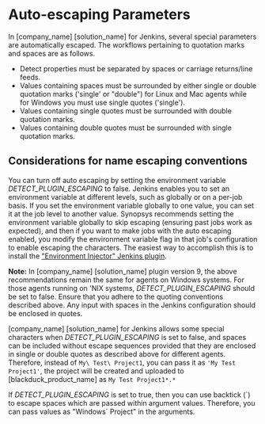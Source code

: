 # Auto-escaping Parameters

In [company_name] [solution_name] for Jenkins, several special parameters are automatically escaped. 
The workflows pertaining to quotation marks and spaces are as follows.

- Detect properties must be separated by spaces or carriage returns/line feeds.
- Values containing spaces must be surrounded by either single or double quotation marks ('single' or "double") for Linux and Mac agents while for Windows you must use single quotes ('single').
- Values containing single quotes must be surrounded with double quotation marks.
- Values containing double quotes must be surrounded with single quotation marks.

## Considerations for name escaping conventions

You can turn off auto escaping by setting the environment variable *DETECT\_PLUGIN\_ESCAPING* to false.
Jenkins enables you to set an environment variable at different levels, such as globally or on a per-job basis. If you set the environment variable globally to one value, you can set it at the job level to another value. Synopsys recommends setting the environment variable globally to skip escaping (ensuring past jobs work as expected), and then if you want to make jobs with the auto escaping enabled, you modify the environment variable flag in that job's configuration to enable escaping the characters. The easiest way to accomplish this is to install the ["Environment Injector" Jenkins plugin](https://plugins.jenkins.io/envinject/).

**Note:** In [company_name] [solution_name] plugin version 9, the above recommendations remain the same for agents on Windows systems.  For those agents running on 'NIX systems, *DETECT\_PLUGIN\_ESCAPING* should be set to false.  Ensure that you adhere to the quoting conventions described above. Any input with spaces in the Jenkins configuration should be enclosed in quotes.

[company_name] [solution_name] for Jenkins allows some special characters when *DETECT\_PLUGIN\_ESCAPING* is set to false, and spaces can be included without escape sequences provided that they are enclosed in single or double quotes as described above for different agents. Therefore, instead of `My\ Test\ Project1`, you can pass it as `'My Test Project1'`, the project will be created and uploaded to [blackduck_product_name] as `My Test Project1*.*`

If *DETECT\_PLUGIN\_ESCAPING* is set to true, then you can use backtick (\`) to escape spaces which are passed within argument values. Therefore, you can pass values as "Windows` Project" in the arguments.

